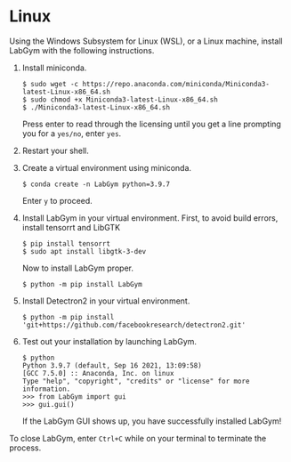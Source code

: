 # Linux

Using the Windows Subsystem for Linux (WSL), or a Linux machine, install LabGym with the following instructions.

1. Install miniconda.

   ```console
   $ sudo wget -c https://repo.anaconda.com/miniconda/Miniconda3-latest-Linux-x86_64.sh
   $ sudo chmod +x Miniconda3-latest-Linux-x86_64.sh
   $ ./Miniconda3-latest-Linux-x86_64.sh
   ```
   Press enter to read through the licensing until you get a line prompting you for a `yes/no`, enter `yes`.

2. Restart your shell.

3. Create a virtual environment using miniconda.
   
   ```console
   $ conda create -n LabGym python=3.9.7
   ```
   Enter `y` to proceed.

4. Install LabGym in your virtual environment.
   First, to avoid build errors, install tensorrt and LibGTK
   ```console
   $ pip install tensorrt
   $ sudo apt install libgtk-3-dev
   ```

   Now to install LabGym proper.
   ```console
   $ python -m pip install LabGym
   ```

5. Install Detectron2 in your virtual environment.

   ```console
   $ python -m pip install 'git+https://github.com/facebookresearch/detectron2.git'
   ```

6. Test out your installation by launching LabGym.

   ```console
   $ python
   Python 3.9.7 (default, Sep 16 2021, 13:09:58)
   [GCC 7.5.0] :: Anaconda, Inc. on linux
   Type "help", "copyright", "credits" or "license" for more information.
   >>> from LabGym import gui
   >>> gui.gui()
   ```
   If the LabGym GUI shows up, you have successfully installed LabGym!

To close LabGym, enter `Ctrl+C` while on your terminal to terminate the process.

